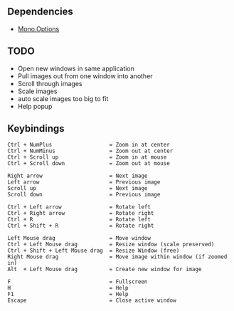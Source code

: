 ## Dependencies

- [Mono.Options](https://www.nuget.org/packages/Mono.Options/)

## TODO

* Open new windows in same application
* Pull images out from one window into another
* Scroll through images
* Scale images
* auto scale images too big to fit
* Help popup

## Keybindings

    Ctrl + NumPlus                  = Zoom in at center
    Ctrl + NumMinus                 = Zoom out at center
    Ctrl + Scroll up                = Zoom in at mouse
    Ctrl + Scroll down              = Zoom out at mouse
    
    Right arrow                     = Next image
    Left arrow                      = Previous image
    Scroll up                       = Next image
    Scroll down                     = Previous image

    Ctrl + Left arrow               = Rotate left
    Ctrl + Right arrow              = Rotate right
    Ctrl + R                        = Rotate left
    Ctrl + Shift + R                = Rotate right
        
    Left Mouse drag                 = Move window
    Ctrl + Left Mouse drag          = Resize window (scale preserved)
    Ctrl + Shift + Left Mouse drag  = Resize Window (free)
    Right Mouse drag                = Move image within window (if zoomed in)
    Alt  + Left Mouse drag          = Create new window for image 
        
    F                               = Fullscreen
    H                               = Help
    F1                              = Help
    Escape                          = Close active window                 

